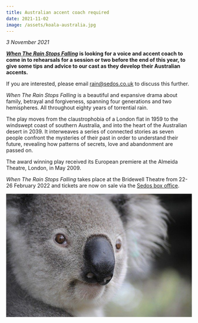 ```yaml
---
title: Australian accent coach required
date: 2021-11-02
image: /assets/koala-australia.jpg
---
```

*3 November 2021*

***[When The Rain Stops Falling](https://sedos.co.uk/shows/2022-when-the-rain-stops-falling)* is looking for a voice and accent coach to come in to rehearsals for a session or two before the end of this year, to give some tips and advice to our cast as they develop their Australian accents.** 

If you are interested, please email [rain@sedos.co.uk](mailto:rain@sedos.co.uk) to discuss this further. 

*When The Rain Stops Falling* is a beautiful and expansive drama about family, betrayal and forgiveness, spanning four generations and two hemispheres. All throughout eighty years of torrential rain. 

The play moves from the claustrophobia of a London flat in 1959 to the windswept coast of southern Australia, and into the heart of the Australian desert in 2039. It interweaves a series of connected stories as seven people confront the mysteries of their past in order to understand their future, revealing how patterns of secrets, love and abandonment are passed on.

The award winning play received its European premiere at the Almeida Theatre, London, in May 2009. 

*When The Rain Stops Falling* takes place at the Bridewell Theatre from 22-26 February 2022 and tickets are now on sale via the [Sedos box office](https://sedos.ticketsolve.com/).

![](/assets/koala-australia.jpg)
